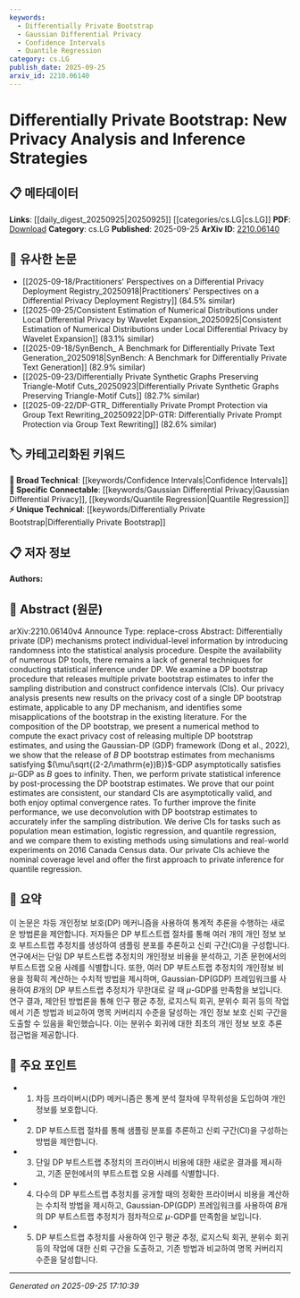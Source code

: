 ```yaml
---
keywords:
  - Differentially Private Bootstrap
  - Gaussian Differential Privacy
  - Confidence Intervals
  - Quantile Regression
category: cs.LG
publish_date: 2025-09-25
arxiv_id: 2210.06140
---
```


<!-- KEYWORD_LINKING_METADATA:
{
  "processed_timestamp": "2025-09-25T17:10:39.172184",
  "vocabulary_version": "1.0",
  "selected_keywords": [
    "Differentially Private Bootstrap",
    "Gaussian Differential Privacy",
    "Confidence Intervals",
    "Quantile Regression"
  ],
  "rejected_keywords": [],
  "similarity_scores": {
    "Differentially Private Bootstrap": 0.8,
    "Gaussian Differential Privacy": 0.85,
    "Confidence Intervals": 0.75,
    "Quantile Regression": 0.78
  },
  "extraction_method": "AI_prompt_based",
  "budget_applied": true,
  "candidates_json": {
    "candidates": [
      {
        "surface": "Differentially Private Bootstrap",
        "canonical": "Differentially Private Bootstrap",
        "aliases": [
          "DP Bootstrap"
        ],
        "category": "unique_technical",
        "rationale": "This is a novel technique specific to the paper, providing a unique approach to private inference.",
        "novelty_score": 0.85,
        "connectivity_score": 0.65,
        "specificity_score": 0.9,
        "link_intent_score": 0.8
      },
      {
        "surface": "Gaussian-DP",
        "canonical": "Gaussian Differential Privacy",
        "aliases": [
          "GDP"
        ],
        "category": "specific_connectable",
        "rationale": "Gaussian-DP is a key framework for privacy analysis, linking to broader discussions on differential privacy.",
        "novelty_score": 0.55,
        "connectivity_score": 0.88,
        "specificity_score": 0.78,
        "link_intent_score": 0.85
      },
      {
        "surface": "Confidence Intervals",
        "canonical": "Confidence Intervals",
        "aliases": [
          "CIs"
        ],
        "category": "broad_technical",
        "rationale": "Confidence intervals are fundamental to statistical inference, providing a link to statistical methodology.",
        "novelty_score": 0.4,
        "connectivity_score": 0.92,
        "specificity_score": 0.7,
        "link_intent_score": 0.75
      },
      {
        "surface": "Quantile Regression",
        "canonical": "Quantile Regression",
        "aliases": [],
        "category": "specific_connectable",
        "rationale": "Quantile regression is a specific statistical method discussed in the paper, linking to regression analysis.",
        "novelty_score": 0.6,
        "connectivity_score": 0.8,
        "specificity_score": 0.85,
        "link_intent_score": 0.78
      }
    ],
    "ban_list_suggestions": [
      "statistical inference",
      "sampling distribution"
    ]
  },
  "decisions": [
    {
      "candidate_surface": "Differentially Private Bootstrap",
      "resolved_canonical": "Differentially Private Bootstrap",
      "decision": "linked",
      "scores": {
        "novelty": 0.85,
        "connectivity": 0.65,
        "specificity": 0.9,
        "link_intent": 0.8
      }
    },
    {
      "candidate_surface": "Gaussian-DP",
      "resolved_canonical": "Gaussian Differential Privacy",
      "decision": "linked",
      "scores": {
        "novelty": 0.55,
        "connectivity": 0.88,
        "specificity": 0.78,
        "link_intent": 0.85
      }
    },
    {
      "candidate_surface": "Confidence Intervals",
      "resolved_canonical": "Confidence Intervals",
      "decision": "linked",
      "scores": {
        "novelty": 0.4,
        "connectivity": 0.92,
        "specificity": 0.7,
        "link_intent": 0.75
      }
    },
    {
      "candidate_surface": "Quantile Regression",
      "resolved_canonical": "Quantile Regression",
      "decision": "linked",
      "scores": {
        "novelty": 0.6,
        "connectivity": 0.8,
        "specificity": 0.85,
        "link_intent": 0.78
      }
    }
  ]
}
-->

# Differentially Private Bootstrap: New Privacy Analysis and Inference Strategies

## 📋 메타데이터

**Links**: [[daily_digest_20250925|20250925]] [[categories/cs.LG|cs.LG]]
**PDF**: [Download](https://arxiv.org/pdf/2210.06140.pdf)
**Category**: cs.LG
**Published**: 2025-09-25
**ArXiv ID**: [2210.06140](https://arxiv.org/abs/2210.06140)

## 🔗 유사한 논문
- [[2025-09-18/Practitioners' Perspectives on a Differential Privacy Deployment Registry_20250918|Practitioners' Perspectives on a Differential Privacy Deployment Registry]] (84.5% similar)
- [[2025-09-25/Consistent Estimation of Numerical Distributions under Local Differential Privacy by Wavelet Expansion_20250925|Consistent Estimation of Numerical Distributions under Local Differential Privacy by Wavelet Expansion]] (83.1% similar)
- [[2025-09-18/SynBench_ A Benchmark for Differentially Private Text Generation_20250918|SynBench: A Benchmark for Differentially Private Text Generation]] (82.9% similar)
- [[2025-09-23/Differentially Private Synthetic Graphs Preserving Triangle-Motif Cuts_20250923|Differentially Private Synthetic Graphs Preserving Triangle-Motif Cuts]] (82.7% similar)
- [[2025-09-22/DP-GTR_ Differentially Private Prompt Protection via Group Text Rewriting_20250922|DP-GTR: Differentially Private Prompt Protection via Group Text Rewriting]] (82.6% similar)

## 🏷️ 카테고리화된 키워드
**🧠 Broad Technical**: [[keywords/Confidence Intervals|Confidence Intervals]]
**🔗 Specific Connectable**: [[keywords/Gaussian Differential Privacy|Gaussian Differential Privacy]], [[keywords/Quantile Regression|Quantile Regression]]
**⚡ Unique Technical**: [[keywords/Differentially Private Bootstrap|Differentially Private Bootstrap]]

## 📋 저자 정보

**Authors:** 

## 📄 Abstract (원문)

arXiv:2210.06140v4 Announce Type: replace-cross 
Abstract: Differentially private (DP) mechanisms protect individual-level information by introducing randomness into the statistical analysis procedure. Despite the availability of numerous DP tools, there remains a lack of general techniques for conducting statistical inference under DP. We examine a DP bootstrap procedure that releases multiple private bootstrap estimates to infer the sampling distribution and construct confidence intervals (CIs). Our privacy analysis presents new results on the privacy cost of a single DP bootstrap estimate, applicable to any DP mechanism, and identifies some misapplications of the bootstrap in the existing literature. For the composition of the DP bootstrap, we present a numerical method to compute the exact privacy cost of releasing multiple DP bootstrap estimates, and using the Gaussian-DP (GDP) framework (Dong et al., 2022), we show that the release of $B$ DP bootstrap estimates from mechanisms satisfying $(\mu/\sqrt{(2-2/\mathrm{e})B})$-GDP asymptotically satisfies $\mu$-GDP as $B$ goes to infinity. Then, we perform private statistical inference by post-processing the DP bootstrap estimates. We prove that our point estimates are consistent, our standard CIs are asymptotically valid, and both enjoy optimal convergence rates. To further improve the finite performance, we use deconvolution with DP bootstrap estimates to accurately infer the sampling distribution. We derive CIs for tasks such as population mean estimation, logistic regression, and quantile regression, and we compare them to existing methods using simulations and real-world experiments on 2016 Canada Census data. Our private CIs achieve the nominal coverage level and offer the first approach to private inference for quantile regression.

## 📝 요약

이 논문은 차등 개인정보 보호(DP) 메커니즘을 사용하여 통계적 추론을 수행하는 새로운 방법론을 제안합니다. 저자들은 DP 부트스트랩 절차를 통해 여러 개의 개인 정보 보호 부트스트랩 추정치를 생성하여 샘플링 분포를 추론하고 신뢰 구간(CI)을 구성합니다. 연구에서는 단일 DP 부트스트랩 추정치의 개인정보 비용을 분석하고, 기존 문헌에서의 부트스트랩 오용 사례를 식별합니다. 또한, 여러 DP 부트스트랩 추정치의 개인정보 비용을 정확히 계산하는 수치적 방법을 제시하며, Gaussian-DP(GDP) 프레임워크를 사용하여 $B$개의 DP 부트스트랩 추정치가 무한대로 갈 때 $\mu$-GDP를 만족함을 보입니다. 연구 결과, 제안된 방법론을 통해 인구 평균 추정, 로지스틱 회귀, 분위수 회귀 등의 작업에서 기존 방법과 비교하여 명목 커버리지 수준을 달성하는 개인 정보 보호 신뢰 구간을 도출할 수 있음을 확인했습니다. 이는 분위수 회귀에 대한 최초의 개인 정보 보호 추론 접근법을 제공합니다.

## 🎯 주요 포인트

- 1. 차등 프라이버시(DP) 메커니즘은 통계 분석 절차에 무작위성을 도입하여 개인 정보를 보호합니다.
- 2. DP 부트스트랩 절차를 통해 샘플링 분포를 추론하고 신뢰 구간(CI)을 구성하는 방법을 제안합니다.
- 3. 단일 DP 부트스트랩 추정치의 프라이버시 비용에 대한 새로운 결과를 제시하고, 기존 문헌에서의 부트스트랩 오용 사례를 식별합니다.
- 4. 다수의 DP 부트스트랩 추정치를 공개할 때의 정확한 프라이버시 비용을 계산하는 수치적 방법을 제시하고, Gaussian-DP(GDP) 프레임워크를 사용하여 $B$개의 DP 부트스트랩 추정치가 점차적으로 $\mu$-GDP를 만족함을 보입니다.
- 5. DP 부트스트랩 추정치를 사용하여 인구 평균 추정, 로지스틱 회귀, 분위수 회귀 등의 작업에 대한 신뢰 구간을 도출하고, 기존 방법과 비교하여 명목 커버리지 수준을 달성합니다.


---

*Generated on 2025-09-25 17:10:39*